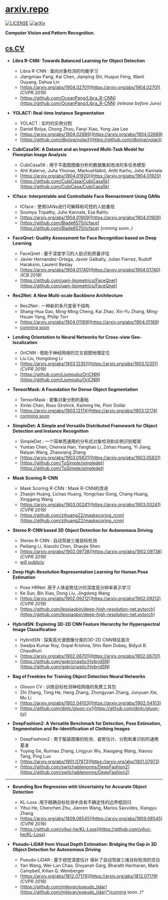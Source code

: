# [arxiv.repo](https://github.com/Mainvooid/arxiv.repo)

[![LICENSE](https://img.shields.io/badge/license-Anti%20996-blue.svg)](https://github.com/996icu/996.ICU/blob/master/LICENSE)
[![arXiv](https://img.shields.io/badge/arXiv-cs.CV-orange.svg)]()

**Computer Vision and Pattern Recognition.**

## [cs.CV](https://arxiv.org/list/cs.CV/recent)

- **Libra R-CNN: Towards Balanced Learning for Object Detection**
   - Libra R-CNN : 面向对象检测的均衡学习
   - Jiangmiao Pang, Kai Chen, Jianping Shi, Huajun Feng, Wanli Ouyang, Dahua Lin
   - [https://arxiv.org/abs/1904.02701](https://arxiv.org/abs/1904.02701) *(CVPR 2019)*
   - [https://github.com/OceanPang/Libra_R-CNN](https://github.com/OceanPang/Libra_R-CNN) *(release before June)*

- **YOLACT: Real-time Instance Segmentation**
   - YOLACT : 实时的实例分割
   - Daniel Bolya, Chong Zhou, Fanyi Xiao, Yong Jae Lee
   - [https://arxiv.org/abs/1904.02689](https://arxiv.org/abs/1904.02689)
   - [https://github.com/dbolya/yolact](https://github.com/dbolya/yolact)

- **CubiCasa5K: A Dataset and an Improved Multi-Task Model for Floorplan Image Analysis**
   - CubiCasa5K : 用于平面图图像分析的数据集和改进的多任务模型
   - Ahti Kalervo, Juha Ylioinas, MarkusHäikiö, Antti Karhu, Juho Kannala
   - [https://arxiv.org/abs/1904.01920](https://arxiv.org/abs/1904.01920)
   - [https://github.com/CubiCasa/CubiCasa5k](https://github.com/CubiCasa/CubiCasa5k)

- **ICface: Interpretable and Controllable Face Reenactment Using GANs**
   - ICface : 使用GANs进行可解释和可控的人脸重现
   - Soumya Tripathy, Juho Kannala, Esa Rahtu
   - [https://arxiv.org/abs/1904.01909](https://arxiv.org/abs/1904.01909)
   - [https://github.com/Blade6570/icface](https://github.com/Blade6570/icface) *(coming soon..)*

- **FaceQnet: Quality Assessment for Face Recognition based on Deep Learning**
   - FaceQnet : 基于深度学习的人脸识别质量评估
   - Javier Hernandez-Ortega, Javier Galbally, Julian Fierrez, Rudolf Haraksim, Laurent Beslay
   - [https://arxiv.org/abs/1904.01740](https://arxiv.org/abs/1904.01740) *(ICB 2019)*
   - [https://github.com/uam-biometrics/FaceQnet](https://github.com/uam-biometrics/FaceQnet)

- **Res2Net: A New Multi-scale Backbone Architecture**
   - Res2Net : 一种新的多尺度骨干结构
   - Shang-Hua Gao, Ming-Ming Cheng, Kai Zhao, Xin-Yu Zhang, Ming-Hsuan Yang, Philip Torr
   - [https://arxiv.org/abs/1904.01169](https://arxiv.org/abs/1904.01169)
   - [comning soon]()

- **Lending Orientation to Neural Networks for Cross-view Geo-localization**
   - OriCNN : 借助于神经网络的交叉视图地理定位
   - Liu Liu, Hongdong Li
   - [https://arxiv.org/abs/1903.12351](https://arxiv.org/abs/1903.12351) *(CVPR 2019)*
   - [https://github.com/Liumouliu/OriCNN](https://github.com/Liumouliu/OriCNN)

- **TensorMask: A Foundation for Dense Object Segmentation**
   - TensorMask : 密集对象分割的基础
   - Xinlei Chen, Ross Girshick, Kaiming He, Piotr Dollár
   - [https://arxiv.org/abs/1903.12174](https://arxiv.org/abs/1903.12174)
   - [comning soon]()

- **SimpleDet: A Simple and Versatile Distributed Framework for Object Detection and Instance Recognition**
   - SimpleDet : 一个简单而通用的分布式对象检测和实例识别框架
   - Yuntao Chen, Chenxia Han, Yanghao Li, Zehao Huang, Yi Jiang, Naiyan Wang, Zhaoxiang Zhang
   - [https://arxiv.org/abs/1903.05831](https://arxiv.org/abs/1903.05831)
   - [https://github.com/TuSimple/simpledet](https://github.com/TuSimple/simpledet)

- **Mask Scoring R-CNN**
   - Mask Scoring R-CNN : Mask R-CNN的改进
   - Zhaojin Huang, Lichao Huang, Yongchao Gong, Chang Huang, Xinggang Wang
   - [https://arxiv.org/abs/1903.00241](https://arxiv.org/abs/1903.00241) *(CVPR 2019)*
   - [https://github.com/zjhuang22/maskscoring_rcnn](https://github.com/zjhuang22/maskscoring_rcnn)

- **Stereo R-CNN based 3D Object Detection for Autonomous Driving**
   - Stereo R-CNN : 自动驾驶三维目标检测
   - Peiliang Li, Xiaozhi Chen, Shaojie Shen
   - [https://arxiv.org/abs/1902.09738](https://arxiv.org/abs/1902.09738) *(CVPR 2019)*
   - [will publicly]()

- **Deep High-Resolution Representation Learning for Human Pose Estimation**
   - Pose HRNet: 用于人体姿势估计的深度高分辨率表示学习
   - Ke Sun, Bin Xiao, Dong Liu, Jingdong Wang
   - [https://arxiv.org/abs/1902.09212](https://arxiv.org/abs/1902.09212) *(CVPR 2019)*
   - [https://github.com/leoxiaobin/deep-high-resolution-net.pytorch](https://github.com/leoxiaobin/deep-high-resolution-net.pytorch)

- **HybridSN: Exploring 3D-2D CNN Feature Hierarchy for Hyperspectral Image Classification**
   - HybridSN : 探索高光谱图像分类的3D-2D CNN特征层次
   - Swalpa Kumar Roy, Gopal Krishna, Shiv Ram Dubey, Bidyut B. Chaudhuri
   - [https://arxiv.org/abs/1902.06701](https://arxiv.org/abs/1902.06701)
   - [https://github.com/gokriznastic/HybridSN](https://github.com/gokriznastic/HybridSN)

- **Bag of Freebies for Training Object Detection Neural Networks**
   - Glouon CV : 训练目标检测神经网络的免费工具包
   - Zhi Zhang, Tong He, Hang Zhang, Zhongyuan Zhang, Junyuan Xie, Mu Li
   - [https://arxiv.org/abs/1902.04103](https://arxiv.org/abs/1902.04103)
   - [https://github.com/dmlc/gluon-cv](https://github.com/dmlc/gluon-cv)

- **DeepFashion2: A Versatile Benchmark for Detection, Pose Estimation, Segmentation and Re-Identification of Clothing Images**
   - DeepFashion2 : 用于服装图像的检测、姿势估计、分割和重识别的通用基准
   - Yuying Ge, Ruimao Zhang, Lingyun Wu, Xiaogang Wang, Xiaoou Tang, Ping Luo
   - [https://arxiv.org/abs/1901.07973](https://arxiv.org/abs/1901.07973)
   - [https://github.com/switchablenorms/DeepFashion2](https://github.com/switchablenorms/DeepFashion2)

---

- **Bounding Box Regression with Uncertainty for Accurate Object Detection**
   - KL-Loss :用于精确目标检测中具有不确定性的边界框回归
   - Yihui He, Chenchen Zhu, Jianren Wang, Marios Savvides, Xiangyu Zhang
   - [https://arxiv.org/abs/1809.08545](https://arxiv.org/abs/1809.08545) *(CVPR 2019)*
   - [https://github.com/yihui-he/KL-Loss](https://github.com/yihui-he/KL-Loss)

- **Pseudo-LiDAR from Visual Depth Estimation: Bridging the Gap in 3D Object Detection for Autonomous Driving**
   - Pseudo-LiDAR : 基于视觉深度估计 填补了自动驾驶三维目标检测的空白
   - Yan Wang, Wei-Lun Chao, Divyansh Garg, Bharath Hariharan, Mark Campbell, Kilian Q. Weinberger
   - [https://arxiv.org/abs/1812.07179](https://arxiv.org/abs/1812.07179) *(CVPR 2019)*
   - [https://github.com/mileyan/pseudo_lidar](https://github.com/mileyan/pseudo_lidar)*(coming soon..)*
